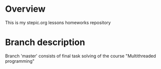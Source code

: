 # Overview
This is my stepic.org lessons homeworks repository

# Branch description
Branch 'master' consists of final task solving of the course "Multithreaded programming"
